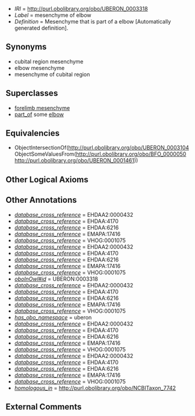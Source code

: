  * *IRI* = http://purl.obolibrary.org/obo/UBERON_0003318
 * *Label* = mesenchyme of elbow
 * *Definition* = Mesenchyme that is part of a elbow [Automatically generated definition].

## Synonyms

 * cubital region mesenchyme
 * elbow mesenchyme
 * mesenchyme of cubital region

## Superclasses

 * [forelimb mesenchyme](../../UBERON/59/UBERON_0003859.md)
 * [part_of](../../BFO/50/BFO_0000050.md) some [elbow](../../UBERON/61/UBERON_0001461.md)

## Equivalencies

 * ObjectIntersectionOf(<http://purl.obolibrary.org/obo/UBERON_0003104> ObjectSomeValuesFrom(<http://purl.obolibrary.org/obo/BFO_0000050> <http://purl.obolibrary.org/obo/UBERON_0001461>))

## Other Logical Axioms


## Other Annotations

 * *[database_cross_reference](../../ef/oboInOwl#hasDbXref.md)* = EHDAA2:0000432
 * *[database_cross_reference](../../ef/oboInOwl#hasDbXref.md)* = EHDAA:4170
 * *[database_cross_reference](../../ef/oboInOwl#hasDbXref.md)* = EHDAA:6216
 * *[database_cross_reference](../../ef/oboInOwl#hasDbXref.md)* = EMAPA:17416
 * *[database_cross_reference](../../ef/oboInOwl#hasDbXref.md)* = VHOG:0001075
 * *[database_cross_reference](../../ef/oboInOwl#hasDbXref.md)* = EHDAA2:0000432
 * *[database_cross_reference](../../ef/oboInOwl#hasDbXref.md)* = EHDAA:4170
 * *[database_cross_reference](../../ef/oboInOwl#hasDbXref.md)* = EHDAA:6216
 * *[database_cross_reference](../../ef/oboInOwl#hasDbXref.md)* = EMAPA:17416
 * *[database_cross_reference](../../ef/oboInOwl#hasDbXref.md)* = VHOG:0001075
 * *[oboInOwl#id](../../id/oboInOwl#id.md)* = UBERON:0003318
 * *[database_cross_reference](../../ef/oboInOwl#hasDbXref.md)* = EHDAA2:0000432
 * *[database_cross_reference](../../ef/oboInOwl#hasDbXref.md)* = EHDAA:4170
 * *[database_cross_reference](../../ef/oboInOwl#hasDbXref.md)* = EHDAA:6216
 * *[database_cross_reference](../../ef/oboInOwl#hasDbXref.md)* = EMAPA:17416
 * *[database_cross_reference](../../ef/oboInOwl#hasDbXref.md)* = VHOG:0001075
 * *[has_obo_namespace](../../ce/oboInOwl#hasOBONamespace.md)* = uberon
 * *[database_cross_reference](../../ef/oboInOwl#hasDbXref.md)* = EHDAA2:0000432
 * *[database_cross_reference](../../ef/oboInOwl#hasDbXref.md)* = EHDAA:4170
 * *[database_cross_reference](../../ef/oboInOwl#hasDbXref.md)* = EHDAA:6216
 * *[database_cross_reference](../../ef/oboInOwl#hasDbXref.md)* = EMAPA:17416
 * *[database_cross_reference](../../ef/oboInOwl#hasDbXref.md)* = VHOG:0001075
 * *[database_cross_reference](../../ef/oboInOwl#hasDbXref.md)* = EHDAA2:0000432
 * *[database_cross_reference](../../ef/oboInOwl#hasDbXref.md)* = EHDAA:4170
 * *[database_cross_reference](../../ef/oboInOwl#hasDbXref.md)* = EHDAA:6216
 * *[database_cross_reference](../../ef/oboInOwl#hasDbXref.md)* = EMAPA:17416
 * *[database_cross_reference](../../ef/oboInOwl#hasDbXref.md)* = VHOG:0001075
 * *[homologous_in](../../core#homologous/in/core#homologous_in.md)* = http://purl.obolibrary.org/obo/NCBITaxon_7742

## External Comments


